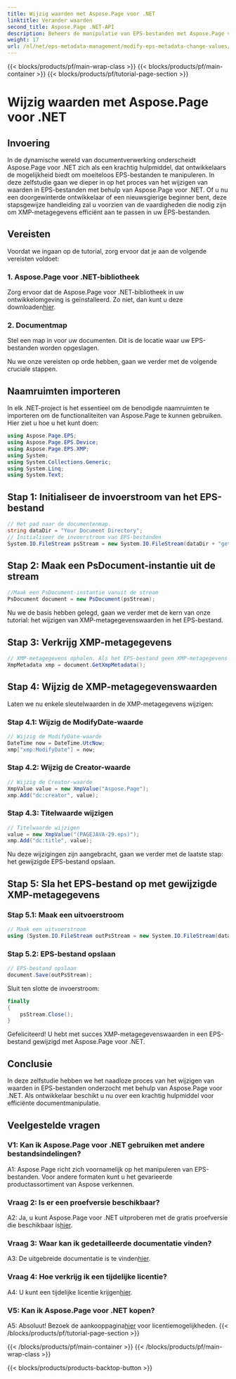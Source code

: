 ```yaml
---
title: Wijzig waarden met Aspose.Page voor .NET
linktitle: Verander waarden
second_title: Aspose.Page .NET-API
description: Beheers de manipulatie van EPS-bestanden met Aspose.Page voor .NET. Wijzig moeiteloos de waarden van XMP-metagegevens.
weight: 17
url: /nl/net/eps-metadata-management/modify-eps-metadata-change-values/
---
```


{{< blocks/products/pf/main-wrap-class >}}
{{< blocks/products/pf/main-container >}}
{{< blocks/products/pf/tutorial-page-section >}}

# Wijzig waarden met Aspose.Page voor .NET

## Invoering

In de dynamische wereld van documentverwerking onderscheidt Aspose.Page voor .NET zich als een krachtig hulpmiddel, dat ontwikkelaars de mogelijkheid biedt om moeiteloos EPS-bestanden te manipuleren. In deze zelfstudie gaan we dieper in op het proces van het wijzigen van waarden in EPS-bestanden met behulp van Aspose.Page voor .NET. Of u nu een doorgewinterde ontwikkelaar of een nieuwsgierige beginner bent, deze stapsgewijze handleiding zal u voorzien van de vaardigheden die nodig zijn om XMP-metagegevens efficiënt aan te passen in uw EPS-bestanden.

## Vereisten

Voordat we ingaan op de tutorial, zorg ervoor dat je aan de volgende vereisten voldoet:

### 1. Aspose.Page voor .NET-bibliotheek

Zorg ervoor dat de Aspose.Page voor .NET-bibliotheek in uw ontwikkelomgeving is geïnstalleerd. Zo niet, dan kunt u deze downloaden[hier](https://releases.aspose.com/page/net/).

### 2. Documentmap

Stel een map in voor uw documenten. Dit is de locatie waar uw EPS-bestanden worden opgeslagen.

Nu we onze vereisten op orde hebben, gaan we verder met de volgende cruciale stappen.

## Naamruimten importeren

In elk .NET-project is het essentieel om de benodigde naamruimten te importeren om de functionaliteiten van Aspose.Page te kunnen gebruiken. Hier ziet u hoe u het kunt doen:

```csharp
using Aspose.Page.EPS;
using Aspose.Page.EPS.Device;
using Aspose.Page.EPS.XMP;
using System;
using System.Collections.Generic;
using System.Linq;
using System.Text;
```

## Stap 1: Initialiseer de invoerstroom van het EPS-bestand

```csharp
// Het pad naar de documentenmap.
string dataDir = "Your Document Directory";
// Initialiseer de invoerstroom van EPS-bestanden
System.IO.FileStream psStream = new System.IO.FileStream(dataDir + "get_input.eps", System.IO.FileMode.Open, System.IO.FileAccess.Read);
```

## Stap 2: Maak een PsDocument-instantie uit de stream

```csharp
//Maak een PsDocument-instantie vanuit de stream
PsDocument document = new PsDocument(psStream);
```

Nu we de basis hebben gelegd, gaan we verder met de kern van onze tutorial: het wijzigen van XMP-metagegevenswaarden in het EPS-bestand.

## Stap 3: Verkrijg XMP-metagegevens

```csharp
// XMP-metagegevens ophalen. Als het EPS-bestand geen XMP-metagegevens bevat, krijgen we een nieuwe gevuld met waarden uit PS-metagegevensopmerkingen (%%Creator, %%CreateDate, %%Title, enz.)
XmpMetadata xmp = document.GetXmpMetadata();
```

## Stap 4: Wijzig de XMP-metagegevenswaarden

Laten we nu enkele sleutelwaarden in de XMP-metagegevens wijzigen:

### Stap 4.1: Wijzig de ModifyDate-waarde

```csharp
// Wijzig de ModifyDate-waarde
DateTime now = DateTime.UtcNow;
xmp["xmp:ModifyDate"] = now;
```

### Stap 4.2: Wijzig de Creator-waarde

```csharp
// Wijzig de Creator-waarde
XmpValue value = new XmpValue("Aspose.Page");
xmp.Add("dc:creator", value);
```

### Stap 4.3: Titelwaarde wijzigen

```csharp
// Titelwaarde wijzigen
value = new XmpValue("(PAGEJAVA-29.eps)");
xmp.Add("dc:title", value);
```

Nu deze wijzigingen zijn aangebracht, gaan we verder met de laatste stap: het gewijzigde EPS-bestand opslaan.

## Stap 5: Sla het EPS-bestand op met gewijzigde XMP-metagegevens

### Stap 5.1: Maak een uitvoerstroom

```csharp
// Maak een uitvoerstroom
using (System.IO.FileStream outPsStream = new System.IO.FileStream(dataDir + "change_values_output.eps", System.IO.FileMode.Create, System.IO.FileAccess.Write))
```

### Stap 5.2: EPS-bestand opslaan

```csharp
// EPS-bestand opslaan
document.Save(outPsStream);
```

Sluit ten slotte de invoerstroom:

```csharp
finally
{
    psStream.Close();
}
```

Gefeliciteerd! U hebt met succes XMP-metagegevenswaarden in een EPS-bestand gewijzigd met Aspose.Page voor .NET.

## Conclusie

In deze zelfstudie hebben we het naadloze proces van het wijzigen van waarden in EPS-bestanden onderzocht met behulp van Aspose.Page voor .NET. Als ontwikkelaar beschikt u nu over een krachtig hulpmiddel voor efficiënte documentmanipulatie.

## Veelgestelde vragen

### V1: Kan ik Aspose.Page voor .NET gebruiken met andere bestandsindelingen?

A1: Aspose.Page richt zich voornamelijk op het manipuleren van EPS-bestanden. Voor andere formaten kunt u het gevarieerde productassortiment van Aspose verkennen.

### Vraag 2: Is er een proefversie beschikbaar?

 A2: Ja, u kunt Aspose.Page voor .NET uitproberen met de gratis proefversie die beschikbaar is[hier](https://releases.aspose.com/).

### Vraag 3: Waar kan ik gedetailleerde documentatie vinden?

 A3: De uitgebreide documentatie is te vinden[hier](https://reference.aspose.com/page/net/).

### Vraag 4: Hoe verkrijg ik een tijdelijke licentie?

 A4: U kunt een tijdelijke licentie krijgen[hier](https://purchase.aspose.com/temporary-license/).

### V5: Kan ik Aspose.Page voor .NET kopen?

 A5: Absoluut! Bezoek de aankooppagina[hier](https://purchase.aspose.com/buy) voor licentiemogelijkheden.
{{< /blocks/products/pf/tutorial-page-section >}}

{{< /blocks/products/pf/main-container >}}
{{< /blocks/products/pf/main-wrap-class >}}

{{< blocks/products/products-backtop-button >}}
